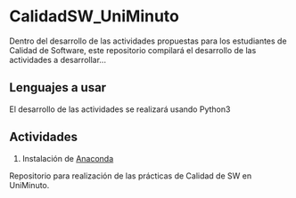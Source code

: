 # CalidadSW_UniMinuto
Dentro del desarrollo de las actividades propuestas para los estudiantes de Calidad de Software, este repositorio compilará el desarrollo de las actividades a desarrollar...
## Lenguajes a usar
El desarrollo de las actividades se realizará usando Python3
## Actividades
1. Instalación de [Anaconda](https://www.anaconda.com/distribution/)

Repositorio para realización de las prácticas de Calidad de SW en UniMinuto.
